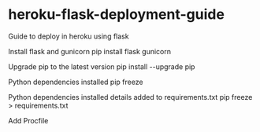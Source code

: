# heroku-flask-deployment-guide
Guide to deploy in heroku using flask

Install flask and gunicorn
pip install flask gunicorn

Upgrade pip to the latest version
pip install --upgrade pip

Python dependencies installed
pip freeze

Python dependencies installed details added to requirements.txt
pip freeze > requirements.txt

Add Procfile
